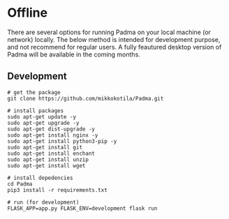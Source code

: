 # Offline

There are several options for running Padma on your local machine (or network) locally. The below method is intended for development purpose, and not recommend for regular users. A fully feautured desktop version of Padma will be available in the coming months.

## Development 

```
# get the package
git clone https://github.com/mikkokotila/Padma.git

# install packages
sudo apt-get update -y
sudo apt-get upgrade -y
sudo apt-get dist-upgrade -y
sudo apt-get install nginx -y
sudo apt-get install python3-pip -y
sudo apt-get install git
sudo apt-get install enchant
sudo apt-get install unzip
sudo apt-get install wget

# install depedencies
cd Padma
pip3 install -r requirements.txt

# run (for development)
FLASK_APP=app.py FLASK_ENV=development flask run
